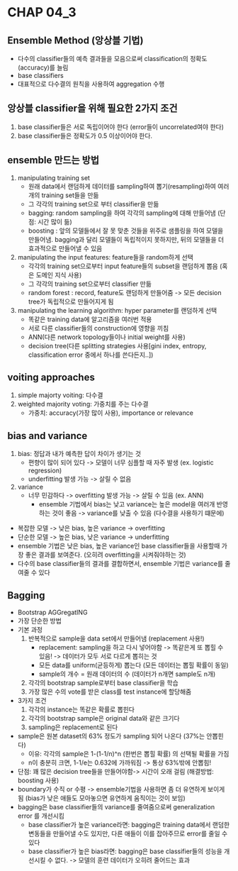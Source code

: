 # CHAP 04_3

## Ensemble Method (앙상블 기법)
* 다수의 classifier들의 예측 결과들을 모음으로써 classification의 정확도(accuracy)를 늘림 
* base classifiers
* 대표적으로 다수결의 원칙을 사용하여 aggregation 수행 

## 앙상블 classifier을 위해 필요한 2가지 조건 
1. base classifier들은 서로 독립이어야 한다 (error들이 uncorrelated여야 한다)
2. base classifier들은 정확도가 0.5 이상이어야 한다. 

## ensemble 만드는 방법 
1. manipulating training set 
    * 원래 data에서 랜덤하게 데이터를 sampling하여 뽑기(resampling)하여 여러개의 training set들을 만듦 
    * 그 각각의 training set으로 부터 classifier을 만듦
    * bagging: random sampling을 하여 각각의 sampling에 대해 만들어냄 (단점: 시간 많이 듦)
    * boosting : 앞의 모델들에서 잘 못 맞춘 것들을 위주로 샘플링을 하여 모델을 만들어냄. bagging과 달리 모델들이 독립적이지 못하지만, 뒤의 모델들을 더 효과적으로 만들어낼 수 있음 
2. manipulating the input features: feature들을 random하게 선택 
    * 각각의 training set으로부터 input feature들의 subset을 랜덤하게 뽑음 (혹은 도메인 지식 사용)
    * 그 각각의 training set으로부터 classifier 만듦
    * random forest : record, feature도 랜덤하게 만들어줌 -> 모든 decision tree가 독립적으로 만들어지게 됨 
3. manipulating the learning algorithm: hyper parameter를 랜덤하게 선택 
    * 똑같은 training data에 알고리즘을 여러번 적용 
    * 서로 다른 classifier들의 construction에 영향을 끼침 
    * ANN(다른 network topology들이나 initial weight를 사용)
    * decision tree(다른 splitting strategies 사용[gini index, entropy, classification error 중에서 하나를 쓴다든지..])

## voiting approaches
1. simple majorty voiting: 다수결 
2. weighted majority voting: 가중치를 주는 다수결 
    * 가중치: accuracy(가장 많이 사용), importance or relevance 

## bias and variance
1. bias: 정답과 내가 예측한 답이 차이가 생기는 것
    * 편향이 많이 되어 있다 -> 모델이 너무 심플할 때 자주 발생 (ex. logistic regression)
    * underfitting 발생 가능 -> 살릴 수 없음
2. variance
    * 너무 민감하다 -> overfitting 발생 가능 -> 살릴 수 있음 (ex. ANN)
        * ensemble 기법에서 bias는 낮고 variance는 높은 model을 여러개 반영하는 것이 좋음 -> variance를 낮출 수 있음 (다수결을 사용하기 떄문에)
* 복잡한 모델 -> 낮은 bias, 높은 variance -> overfitting
* 단순한 모델 -> 높은 bias, 낮은 variance -> underfitting
* ensemble 기법은 낮은 bias, 높은 variance인 base classifier들을 사용할때 가장 좋은 결과를 보여준다. (오히려 overfitting을 시켜줘야하는 것)
* 다수의 base classifier들의 결과를 결합하면서, ensemble 기법은 variance를 줄여줄 수 있다 

## Bagging
* Bootstrap AGGregatING
* 가장 단순한 방법
* 기본 과정 
    1. 반복적으로 sample을 data set에서 만들어냄 (replacement 사용!)
        * replacement: sampling을 하고 다시 넣어야함 -> 똑같은게 또 뽑힐 수 있음! -> 데이터가 모두 서로 다르게 뽑히는 것 
        * 모든 data를 uniform(균등하게) 뽑는다 (모든 데이터는 뽑힐 확률이 동일)
        * sample의 개수 = 원래 데이터의 수 (데이터가 n개면 sample도 n개)
    2. 각각의 bootstrap sample로부터 base classifier을 학습
    3. 가장 많은 수의 vote를 받은 class를 test instance에 할당해줌 
* 3가지 조건
    1. 각각의 instance는 똑같은 확률로 뽑힌다
    2. 각각의 bootstrap sample은 original data와 같은 크기다
    3. sampling은 replacement로 된다 
* sample은 원본 dataset의 63% 정도가 sampling 되어 나온다 (37%는 안뽑힌다)
    * 이유: 각각의 sample은 1-(1-1/n)^n (한번은 뽑힐 확률) 의 선택될 확률을 가짐 
    * n이 충분히 크면, 1-1/e는 0.632에 가까워짐 -> 통상 63%밖에 안뽑힘!
* 단점: 꽤 많은 decision tree들을 만들어야함-> 시간이 오래 걸림 (해결방법: boosting 사용)
* boundary가 수직 or 수평 -> ensemble기법을 사용하면 좀 더 유연하게 보이게 됨 (bias가 낮은 애들도 모아놓으면 유연하게 움직이는 것이 보임)
* bagging은 base classifier들의 variance를 줄여줌으로써 generalization error 를 개선시킴 
    * base classifier가 높은 variance라면: bagging은 training data에서 랜덤한 변동들을 만들어낼 수도 있지만, 다른 애들이 이를 잡아주므로 error를 줄일 수 있다
    * base classifier가 높은 bias라면: bagging은 base classifier들의 성능을 개선시킬 수 없다. -> 모델의 훈련 데이터가 오히려 줄어드는 효과 
